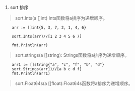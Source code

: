1. sort 排序

> sort.Ints(a []int) Ints函数将a排序为递增顺序。

        arr := []int{5, 3, 7, 2, 1, 4, 6}

    	sort.Ints(arr)//[1 2 3 4 5 6 7]

    	fmt.Println(arr)

> sort.strings(a []string): Strings函数将a排序为递增顺序。

       
        arr1 := []string{"a", "c", "f", "b", "d"}
        sort.Strings(arr1)//[a b c d f]
        fmt.Println(arr1)

> sort.Float64s(a []float):Float64s函数将a排序为递增顺序。

        